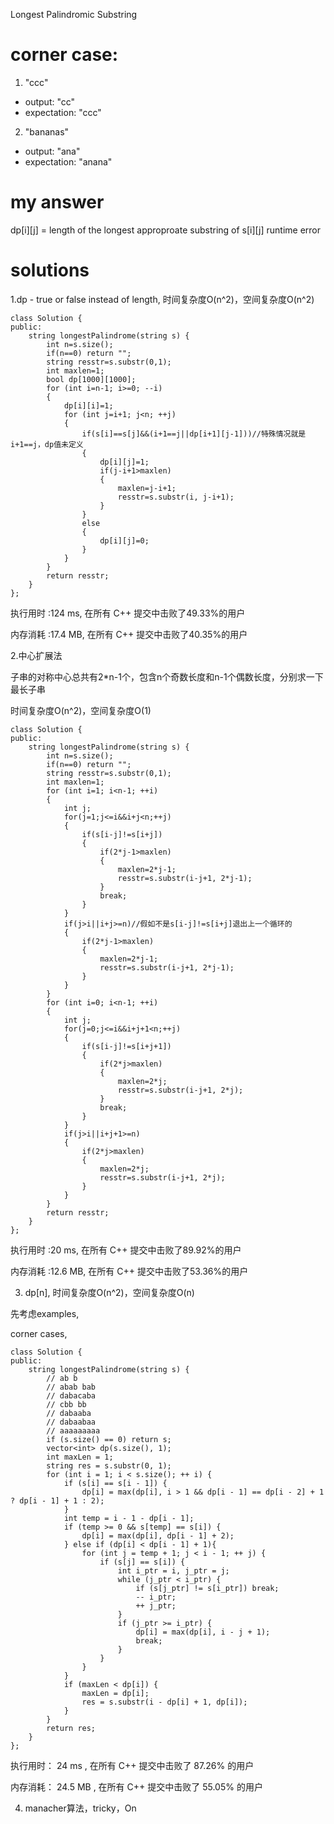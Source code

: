 Longest Palindromic Substring

# corner case:

1. "ccc" 
- output: "cc" 
- expectation: "ccc"

2. "bananas"
- output: "ana"
- expectation: "anana"


# my answer
dp[i][j] = length of the longest approproate substring of s[i][j]
runtime error


# solutions

1.dp - true or false instead of length, 时间复杂度O(n^2)，空间复杂度O(n^2)
```
class Solution {
public:
    string longestPalindrome(string s) {
        int n=s.size();
        if(n==0) return "";
        string resstr=s.substr(0,1);
        int maxlen=1;
        bool dp[1000][1000];
        for (int i=n-1; i>=0; --i)
        {
            dp[i][i]=1;
            for (int j=i+1; j<n; ++j)
            {
                if(s[i]==s[j]&&(i+1==j||dp[i+1][j-1]))//特殊情况就是i+1==j，dp值未定义
                {
                    dp[i][j]=1;
                    if(j-i+1>maxlen)
                    {
                        maxlen=j-i+1;
                        resstr=s.substr(i, j-i+1);
                    }    
                }
                else
                {
                    dp[i][j]=0;
                }
            }
        }
        return resstr;
    }
};
```
执行用时 :124 ms, 在所有 C++ 提交中击败了49.33%的用户

内存消耗 :17.4 MB, 在所有 C++ 提交中击败了40.35%的用户

2.中心扩展法

子串的对称中心总共有2*n-1个，包含n个奇数长度和n-1个偶数长度，分别求一下最长子串

时间复杂度O(n^2)，空间复杂度O(1)
```
class Solution {
public:
    string longestPalindrome(string s) {
        int n=s.size();
        if(n==0) return "";
        string resstr=s.substr(0,1);
        int maxlen=1;
        for (int i=1; i<n-1; ++i)
        {
            int j;
            for(j=1;j<=i&&i+j<n;++j)
            {
                if(s[i-j]!=s[i+j])
                {
                    if(2*j-1>maxlen)
                    {
                        maxlen=2*j-1;
                        resstr=s.substr(i-j+1, 2*j-1);
                    }
                    break;
                }
            }
            if(j>i||i+j>=n)//假如不是s[i-j]!=s[i+j]退出上一个循环的
            {
                if(2*j-1>maxlen)
                {
                    maxlen=2*j-1;
                    resstr=s.substr(i-j+1, 2*j-1);
                }
            }
        }
        for (int i=0; i<n-1; ++i)
        {
            int j;
            for(j=0;j<=i&&i+j+1<n;++j)
            {
                if(s[i-j]!=s[i+j+1])
                {
                    if(2*j>maxlen)
                    {
                        maxlen=2*j;
                        resstr=s.substr(i-j+1, 2*j);
                    }
                    break;
                }
            }
            if(j>i||i+j+1>=n)
            {
                if(2*j>maxlen)
                {
                    maxlen=2*j;
                    resstr=s.substr(i-j+1, 2*j);
                }
            }
        }
        return resstr;
    }
};
```
执行用时 :20 ms, 在所有 C++ 提交中击败了89.92%的用户

内存消耗 :12.6 MB, 在所有 C++ 提交中击败了53.36%的用户

3. dp[n], 时间复杂度O(n^2)，空间复杂度O(n)

先考虑examples,

corner cases,
```
class Solution {
public:
    string longestPalindrome(string s) {
        // ab b
        // abab bab
        // dabacaba 
        // cbb bb
        // dabaaba
        // dabaabaa
        // aaaaaaaaa
        if (s.size() == 0) return s;
        vector<int> dp(s.size(), 1);
        int maxLen = 1;
        string res = s.substr(0, 1);
        for (int i = 1; i < s.size(); ++ i) {
            if (s[i] == s[i - 1]) {
                dp[i] = max(dp[i], i > 1 && dp[i - 1] == dp[i - 2] + 1 ? dp[i - 1] + 1 : 2);
            }
            int temp = i - 1 - dp[i - 1];
            if (temp >= 0 && s[temp] == s[i]) {
                dp[i] = max(dp[i], dp[i - 1] + 2);
            } else if (dp[i] < dp[i - 1] + 1){
                for (int j = temp + 1; j < i - 1; ++ j) {
                    if (s[j] == s[i]) {
                        int i_ptr = i, j_ptr = j;
                        while (j_ptr < i_ptr) {
                            if (s[j_ptr] != s[i_ptr]) break;
                            -- i_ptr;
                            ++ j_ptr;
                        }
                        if (j_ptr >= i_ptr) {
                            dp[i] = max(dp[i], i - j + 1);
                            break;
                        }
                    }
                }
            }
            if (maxLen < dp[i]) {
                maxLen = dp[i];
                res = s.substr(i - dp[i] + 1, dp[i]);
            }
        }
        return res;
    }
};
```
执行用时：
24 ms
, 在所有 C++ 提交中击败了
87.26%
的用户

内存消耗：
24.5 MB
, 在所有 C++ 提交中击败了
55.05%
的用户

4. manacher算法，tricky，On
